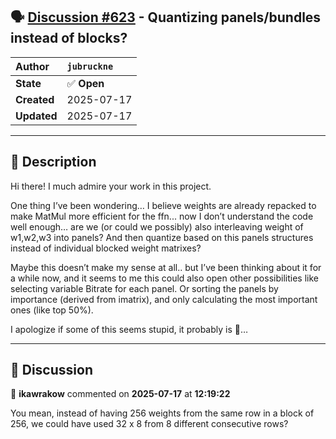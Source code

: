 ## 🗣️ [Discussion #623](https://github.com/ikawrakow/ik_llama.cpp/discussions/623) - Quantizing panels/bundles instead of blocks?

| **Author** | `jubruckne` |
| :--- | :--- |
| **State** | ✅ **Open** |
| **Created** | 2025-07-17 |
| **Updated** | 2025-07-17 |

---

## 📄 Description

Hi there! I much admire your work in this project. 

One thing I’ve been wondering… I believe weights are already repacked to make MatMul more efficient for the ffn... now I don’t understand the code well enough… are we (or could we possibly) also interleaving weight of w1,w2,w3 into panels? And then quantize based on this panels structures instead of individual blocked weight matrixes?

Maybe this doesn’t make my sense at all..  but I’ve been thinking about it for a while now, and it seems to me this could also open other possibilities like selecting variable Bitrate for each panel. Or sorting the panels by importance (derived from imatrix), and only calculating the most important ones (like top 50%). 

I apologize if some of this seems stupid, it probably is 🙈…

---

## 💬 Discussion

👤 **ikawrakow** commented on **2025-07-17** at **12:19:22**

You mean, instead of having 256 weights from the same row in a block of 256, we could have used 32 x 8 from 8 different consecutive rows?